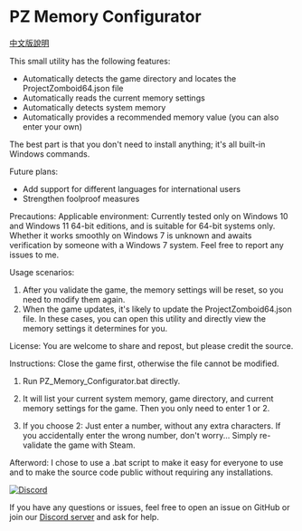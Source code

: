 # PZ Memory Configurator

[中文版說明](README_zh-TW.md)

This small utility has the following features:
- Automatically detects the game directory and locates the ProjectZomboid64.json file
- Automatically reads the current memory settings
- Automatically detects system memory
- Automatically provides a recommended memory value (you can also enter your own)

The best part is that you don't need to install anything; it's all built-in Windows commands.

Future plans:
- Add support for different languages for international users
- Strengthen foolproof measures

Precautions:
Applicable environment:
Currently tested only on Windows 10 and Windows 11 64-bit editions, and is suitable for 64-bit systems only.
Whether it works smoothly on Windows 7 is unknown and awaits verification by someone with a Windows 7 system.
Feel free to report any issues to me.

Usage scenarios:
1. After you validate the game, the memory settings will be reset, so you need to modify them again.
2. When the game updates, it's likely to update the ProjectZomboid64.json file.
In these cases, you can open this utility and directly view the memory settings it determines for you.

License:
You are welcome to share and repost, but please credit the source.

Instructions:
Close the game first, otherwise the file cannot be modified.
1. Run PZ_Memory_Configurator.bat directly.
2. It will list your current system memory, game directory, and current memory settings for the game.
Then you only need to enter 1 or 2.

3. If you choose 2:
Just enter a number, without any extra characters. If you accidentally enter the wrong number, don't worry...
Simply re-validate the game with Steam.

Afterword:
I chose to use a .bat script to make it easy for everyone to use and to make the source code public without requiring any installations.


[![Discord](https://img.shields.io/badge/Discord-Chat-blue?style=flat-square&logo=discord)](https://discord.gg/Gur2V67)

If you have any questions or issues, feel free to open an issue on GitHub or join our [Discord server](https://discord.gg/Gur2V67) and ask for help.
